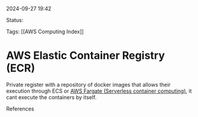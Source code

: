 2024-09-27 19:42

Status:

Tags:
[[AWS Computing Index]]

# AWS Elastic Container Registry (ECR)

Private register with a repository of docker images that allows their execution through ECS or [AWS Fargate (Serverless container computing)](obsidian://open?vault=GluGlu&file=6%20-%20Second-Brain%2FAWS%2FAWS-ReStart%2Fcomputing%2FAWS%20Fargate%20(Serverless%20container%20computing)), it cant execute the containers by itself.


References 